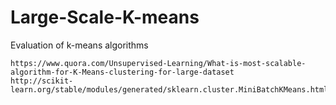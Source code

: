 # Large-Scale-K-means
Evaluation of k-means algorithms


~~~
https://www.quora.com/Unsupervised-Learning/What-is-most-scalable-algorithm-for-K-Means-clustering-for-large-dataset
http://scikit-learn.org/stable/modules/generated/sklearn.cluster.MiniBatchKMeans.html
~~~
